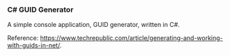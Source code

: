 ### C# GUID Generator
A simple console application, GUID generator, written in C#.

Reference: https://www.techrepublic.com/article/generating-and-working-with-guids-in-net/.
